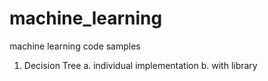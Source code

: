 # machine_learning
machine learning code samples

1. Decision Tree
  a. individual implementation
  b. with library
